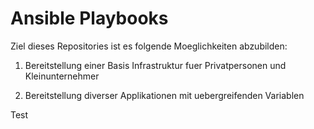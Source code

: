 # Ansible Playbooks

Ziel dieses Repositories ist es folgende Moeglichkeiten abzubilden:

1. Bereitstellung einer Basis Infrastruktur fuer Privatpersonen und Kleinunternehmer

2. Bereitstellung diverser Applikationen mit uebergreifenden Variablen

Test
